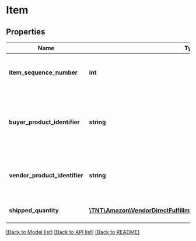 # Item

## Properties
Name | Type | Description | Notes
------------ | ------------- | ------------- | -------------
**item_sequence_number** | **int** | Item Sequence Number for the item. This must be the same value as sent in order for a given item. | 
**buyer_product_identifier** | **string** | Buyer&#39;s Standard Identification Number (ASIN) of an item. Either buyerProductIdentifier or vendorProductIdentifier is required. | [optional] 
**vendor_product_identifier** | **string** | The vendor selected product identification of the item. Should be the same as was sent in the purchase order, like SKU Number. | [optional] 
**shipped_quantity** | [**\TNT\Amazon\VendorDirectFulfillmentShipping\V1\Model\ItemQuantity**](ItemQuantity.md) | Total item quantity shipped in this shipment. | 

[[Back to Model list]](../README.md#documentation-for-models) [[Back to API list]](../README.md#documentation-for-api-endpoints) [[Back to README]](../README.md)


